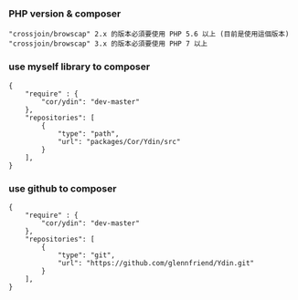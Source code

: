 ### PHP version & composer
    "crossjoin/browscap" 2.x 的版本必須要使用 PHP 5.6 以上 (目前是使用這個版本)
    "crossjoin/browscap" 3.x 的版本必須要使用 PHP 7 以上

### use myself library to composer
```
{
    "require" : {
        "cor/ydin": "dev-master"
    },
    "repositories": [
        {
            "type": "path",
            "url": "packages/Cor/Ydin/src"
        }
    ],
}
```

### use github to composer
```
{
    "require" : {
        "cor/ydin": "dev-master"
    },
    "repositories": [
        {
            "type": "git",
            "url": "https://github.com/glennfriend/Ydin.git"
        }
    ],
}
```
